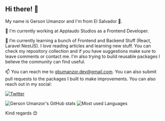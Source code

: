 ## Hi there! 👋

My name is Gerson Umanzor and I'm from El Salvador 💙.

🔭 I'm currently working at Applaudo Studios as a Frontend Developer.

🌱 I’m currently learning a bunch of Frontend and Backend Stuff (React, Laravel NestJS). I love reading articles and learning new stuff. You can check my repository collection and if you have suggestions make sure to leave comments or contact me. I'm also trying to build reusable packages I believe the community can find useful.

📫 You can reach me to gbumanzor.dev@gmail.com. You can also submit pull requests to the packages I built to make improvements. You can also reach out in my social:

[![Twitter](https://img.shields.io/twitter/follow/gbumanzordev.svg?style=social&label=@gbumanzordev)](https://twitter.com/gbumanzordev)

![Gerson Umanzor's GitHub stats](https://github-readme-stats.vercel.app/api?username=gbumanzordev&show_icons=true&theme=radical) ![Most used Languages](https://github-readme-stats.vercel.app/api/top-langs/?username=gbumanzordev&hide=php,html&theme=radical&layout=compact)

Kind regards 😊

<!--
**gbumanzor/gbumanzor** is a ✨ _special_ ✨ repository because its `README.md` (this file) appears on your GitHub profile.

Here are some ideas to get you started:

- 🔭 I’m currently working on ...
- 🌱 I’m currently learning ...
- 👯 I’m looking to collaborate on ...
- 🤔 I’m looking for help with ...
- 💬 Ask me about ...
- 📫 How to reach me: ...
- 😄 Pronouns: ...
- ⚡ Fun fact: ...
-->
